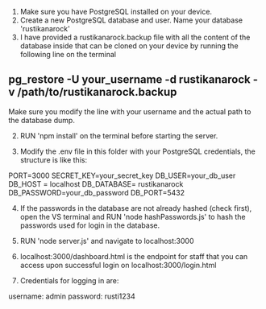 1. Make sure you have PostgreSQL installed on your device.
2. Create a new PostgreSQL database and user. Name your database 'rustikanarock'
3. I have provided a rustikanarock.backup file with all the content of the database inside that can be cloned on your device by running the following line on the terminal

## pg_restore -U your_username -d rustikanarock -v /path/to/rustikanarock.backup

Make sure you modify the line with your username and the actual path to the database dump.


2. RUN 'npm install' on the terminal before starting the server.

3. Modify the .env file in this folder with your PostgreSQL credentials, the structure is like this:

PORT=3000
SECRET_KEY=your_secret_key
DB_USER=your_db_user
DB_HOST = localhost
DB_DATABASE= rustikanarock
DB_PASSWORD=your_db_password
DB_PORT=5432

4. If the passwords in the database are not already hashed (check first), open the VS terminal and RUN 'node hashPasswords.js' to hash the passwords used for login in the database.

5. RUN 'node server.js' and navigate to localhost:3000

6. localhost:3000/dashboard.html is the endpoint for staff that you can access upon successful login on  localhost:3000/login.html 

7. Credentials for logging in are:

username: admin
password: rusti1234









